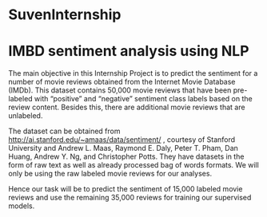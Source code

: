 # SuvenInternship
# IMBD sentiment analysis using NLP
The main objective in this Internship Project is to predict the sentiment for a number of movie reviews obtained from the Internet Movie Database (IMDb). This dataset contains 50,000 movie reviews that have been pre-labeled with “positive” and “negative” sentiment class labels based on the review content. Besides this, there are additional movie reviews that are unlabeled.

The dataset can be obtained from http://ai.stanford.edu/~amaas/data/sentiment/ , courtesy of Stanford University and Andrew L. Maas, Raymond E. Daly, Peter T. Pham, Dan Huang, Andrew Y. Ng, and Christopher Potts. They have datasets in the form of raw text as well as already processed bag of words formats. We will only be using the raw labeled movie reviews for our analyses.

Hence our task will be to predict the sentiment of 15,000 labeled movie reviews and use the remaining 35,000 reviews for training our supervised models.
